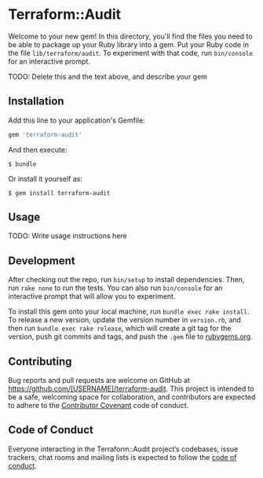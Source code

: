 # Terraform::Audit

Welcome to your new gem! In this directory, you'll find the files you need to be able to package up your Ruby library into a gem. Put your Ruby code in the file `lib/terraform/audit`. To experiment with that code, run `bin/console` for an interactive prompt.

TODO: Delete this and the text above, and describe your gem

## Installation

Add this line to your application's Gemfile:

```ruby
gem 'terraform-audit'
```

And then execute:

    $ bundle

Or install it yourself as:

    $ gem install terraform-audit

## Usage

TODO: Write usage instructions here

## Development

After checking out the repo, run `bin/setup` to install dependencies. Then, run `rake none` to run the tests. You can also run `bin/console` for an interactive prompt that will allow you to experiment.

To install this gem onto your local machine, run `bundle exec rake install`. To release a new version, update the version number in `version.rb`, and then run `bundle exec rake release`, which will create a git tag for the version, push git commits and tags, and push the `.gem` file to [rubygems.org](https://rubygems.org).

## Contributing

Bug reports and pull requests are welcome on GitHub at https://github.com/[USERNAME]/terraform-audit. This project is intended to be a safe, welcoming space for collaboration, and contributors are expected to adhere to the [Contributor Covenant](http://contributor-covenant.org) code of conduct.

## Code of Conduct

Everyone interacting in the Terraform::Audit project’s codebases, issue trackers, chat rooms and mailing lists is expected to follow the [code of conduct](https://github.com/[USERNAME]/terraform-audit/blob/master/CODE_OF_CONDUCT.md).
